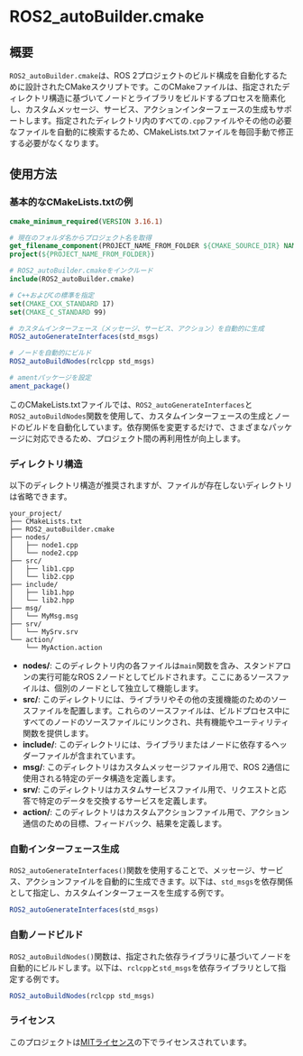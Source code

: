 # ROS2_autoBuilder.cmake

## 概要
`ROS2_autoBuilder.cmake`は、ROS 2プロジェクトのビルド構成を自動化するために設計されたCMakeスクリプトです。このCMakeファイルは、指定されたディレクトリ構造に基づいてノードとライブラリをビルドするプロセスを簡素化し、カスタムメッセージ、サービス、アクションインターフェースの生成もサポートします。指定されたディレクトリ内のすべての`.cpp`ファイルやその他の必要なファイルを自動的に検索するため、CMakeLists.txtファイルを毎回手動で修正する必要がなくなります。

## 使用方法

### 基本的なCMakeLists.txtの例

```cmake
cmake_minimum_required(VERSION 3.16.1)

# 現在のフォルダ名からプロジェクト名を取得
get_filename_component(PROJECT_NAME_FROM_FOLDER ${CMAKE_SOURCE_DIR} NAME)
project(${PROJECT_NAME_FROM_FOLDER})

# ROS2_autoBuilder.cmakeをインクルード
include(ROS2_autoBuilder.cmake)

# C++およびCの標準を指定
set(CMAKE_CXX_STANDARD 17)
set(CMAKE_C_STANDARD 99)

# カスタムインターフェース（メッセージ、サービス、アクション）を自動的に生成
ROS2_autoGenerateInterfaces(std_msgs)

# ノードを自動的にビルド
ROS2_autoBuildNodes(rclcpp std_msgs)

# amentパッケージを設定
ament_package()
```

このCMakeLists.txtファイルでは、`ROS2_autoGenerateInterfaces`と`ROS2_autoBuildNodes`関数を使用して、カスタムインターフェースの生成とノードのビルドを自動化しています。依存関係を変更するだけで、さまざまなパッケージに対応できるため、プロジェクト間の再利用性が向上します。

### ディレクトリ構造

以下のディレクトリ構造が推奨されますが、ファイルが存在しないディレクトリは省略できます。

```
your_project/
├── CMakeLists.txt
├── ROS2_autoBuilder.cmake
├── nodes/
│   ├── node1.cpp
│   └── node2.cpp
├── src/
│   ├── lib1.cpp
│   └── lib2.cpp
├── include/
│   ├── lib1.hpp
│   └── lib2.hpp
├── msg/
│   └── MyMsg.msg
├── srv/
│   └── MySrv.srv
└── action/
    └── MyAction.action
```

- **nodes/**: このディレクトリ内の各ファイルは`main`関数を含み、スタンドアロンの実行可能なROS 2ノードとしてビルドされます。ここにあるソースファイルは、個別のノードとして独立して機能します。
- **src/**: このディレクトリには、ライブラリやその他の支援機能のためのソースファイルを配置します。これらのソースファイルは、ビルドプロセス中にすべてのノードのソースファイルにリンクされ、共有機能やユーティリティ関数を提供します。
- **include/**: このディレクトリには、ライブラリまたはノードに依存するヘッダーファイルが含まれています。
- **msg/**: このディレクトリはカスタムメッセージファイル用で、ROS 2通信に使用される特定のデータ構造を定義します。
- **srv/**: このディレクトリはカスタムサービスファイル用で、リクエストと応答で特定のデータを交換するサービスを定義します。
- **action/**: このディレクトリはカスタムアクションファイル用で、アクション通信のための目標、フィードバック、結果を定義します。

### 自動インターフェース生成

`ROS2_autoGenerateInterfaces()`関数を使用することで、メッセージ、サービス、アクションファイルを自動的に生成できます。以下は、`std_msgs`を依存関係として指定し、カスタムインターフェースを生成する例です。

```cmake
ROS2_autoGenerateInterfaces(std_msgs)
```

### 自動ノードビルド

`ROS2_autoBuildNodes()`関数は、指定された依存ライブラリに基づいてノードを自動的にビルドします。以下は、`rclcpp`と`std_msgs`を依存ライブラリとして指定する例です。

```cmake
ROS2_autoBuildNodes(rclcpp std_msgs)
```

### ライセンス
このプロジェクトは[MITライセンス](https://opensource.org/licenses/MIT)の下でライセンスされています。
